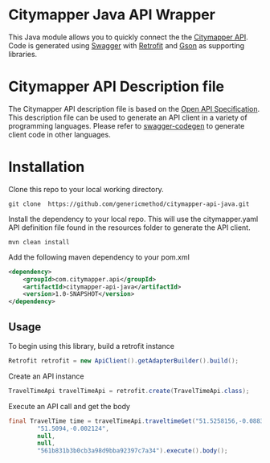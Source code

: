 # Citymapper Java API Wrapper
This Java module allows you to quickly connect the the [Citymapper API](http://www.citymapper.com/).
Code is generated using [Swagger](http://swagger.io/) with [Retrofit](http://square.github.io/retrofit/)
and [Gson](https://github.com/google/gson) as supporting libraries.

# Citymapper API Description file

The Citymapper API description file is based on the [Open API Specification](https://openapis.org/).
This description file can be used to generate an API client in a variety of programming languages.
Please refer to [swagger-codegen](https://github.com/swagger-api/swagger-codegen) to generate client code in other languages.

# Installation

Clone this repo to your local working directory.

```
git clone  https://github.com/genericmethod/citymapper-api-java.git
```

Install the dependency to your local repo. This will use the citymapper.yaml API definition file found
in the resources folder to generate the API client.

```
mvn clean install
````
Add the following maven dependency to your pom.xml

```xml
<dependency>
    <groupId>com.citymapper.api</groupId>
    <artifactId>citymapper-api-java</artifactId>
    <version>1.0-SNAPSHOT</version>
</dependency>
```
## Usage

To begin using this library, build a retrofit instance

```java
Retrofit retrofit = new ApiClient().getAdapterBuilder().build();
```

Create an API instance

```java
TravelTimeApi travelTimeApi = retrofit.create(TravelTimeApi.class);
```

Execute an API call and get the body

```java
final TravelTime time = travelTimeApi.traveltimeGet("51.5258156,-0.08833669999999999",
        "51.5094,-0.002124",
        null,
        null,
        "561b831b3b0cb3a98d9bba92397c7a34").execute().body();
```




